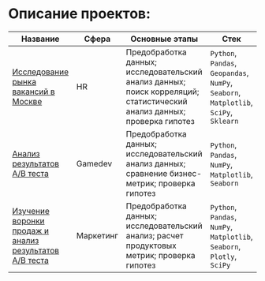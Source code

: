 # Описание проектов:

| Название | Сфера | Основные этапы | Стек |
|----------|-------|----------------|------|
| [Исследование рынка вакансий в Москве](https://github.com/MariaStarchenko/pet_projects/tree/main/vacancies_analysis) | HR | Предобработка данных; исследовательский анализ данных; поиск корреляций; статистический анализ данных; проверка гипотез | `Python`, `Pandas`, `Geopandas`, `NumPy`, `Seaborn`, `Matplotlib`, `SciPy`, `Sklearn`|
| [Анализ результатов A/B теста](https://github.com/MariaStarchenko/pet_projects/tree/main/mobile_game_AB_test) | Gamedev | Предобработка данных; исследовательский анализ данных; сравнение бизнес-метрик; проверка гипотез | `Python`, `Pandas`, `NumPy`, `Matplotlib`, `Seaborn` |
| [Изучение воронки продаж и анализ результатов A/B теста](https://github.com/MariaStarchenko/pet_projects/tree/main/marketing_campaign_AB_test) | Маркетинг | Предобработка данных; исследовательский анализ; расчет продуктовых метрик; проверка гипотез | `Python`, `Pandas`, `NumPy`, `Matplotlib`, `Seaborn`, `Plotly`, `SciPy` |
